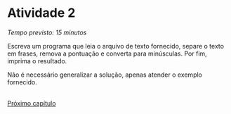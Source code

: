 # Atividade 2

*Tempo previsto: 15 minutos*

Escreva um programa que leia o arquivo de texto fornecido, separe o texto em frases, remova a pontuação e converta para minúsculas. Por fim, imprima o resultado.

Não é necessário generalizar a solução, apenas atender o exemplo fornecido.  
<br>

[Próximo capítulo](./8_Estruturas_de_dados.md)
